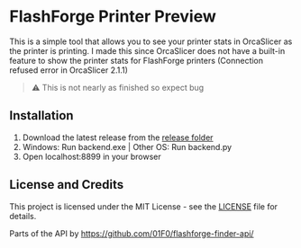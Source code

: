 # FlashForge Printer Preview

This is a simple tool that allows you to see your printer stats in OrcaSlicer as the printer is printing. I made this since OrcaSlicer does not have a built-in feature to show the printer stats for FlashForge printers (Connection refused error in OrcaSlicer 2.1.1)

> ⚠️ This is not nearly as finished so expect bug

## Installation

1. Download the latest release from the [release folder](https://github.com/JMcrafter26/flashforge-printer-preview/tree/main/api/release/program)
1. Windows: Run backend.exe | Other OS: Run backend.py
1. Open localhost:8899 in your browser

## License and Credits

This project is licensed under the MIT License - see the [LICENSE](LICENSE) file for details.

Parts of the API by <https://github.com/01F0/flashforge-finder-api/>
